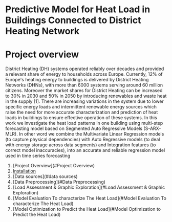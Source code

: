 # Predictive Model for Heat Load in Buildings Connected to District Heating Network
# Project overview
District Heating (DH) systems operated reliably over decades and provided a relevant share of energy to households across Europe. Currently, 12% of Europe's heating energy to buildings is delivered by District Heating Networks (DHNs), with more than 6000 systems serving around 60 million citizens. Moreover the market shares for District Heating can be increased to 30% in 2030 and 50% in 2050 by introducing renewables and waste heat in the supply [1]. There are increasing variations in the system due to lower specific energy loads and intermittent renewable energy sources which raise the need for more accurate characterization and prediction of heat loads in buildings to ensure effective operation of these systems.
In this work we investigate the heat load patterns in one building using multi-step forecasting model based on Segmented Auto Regressive Models (S-ARX-MLR). In other word we combine the Multivariate Linear Regression models (to capture physical dependencies) with Auto Regressive models (to deal with energy storage across data segments) and Integration features (to correct model inaccuracies), into an accurate and reliable regression model used in time series forecasting
1. [Project Overview](#Project Overview)
2. [Installation](#Installation)
3. [Data sources](#data sources)
4. [Data Preprocessing](#Data Preprocessing)
5. [Load Assessment & Graphic Exploration](#Load Assessment & Graphic Exploration)
6. [Model Evaluation To characterize The Heat Load](#Model Evaluation To characterize The Heat Load)
7. [Model Optimization to Predict the Heat Load](#Model Optimization to Predict the Heat Load)
